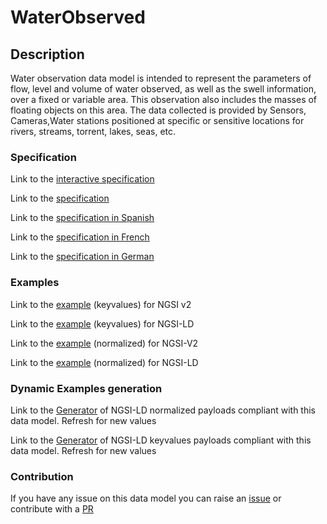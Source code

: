 # WaterObserved

## Description 

 Water observation data model is intended to represent the parameters of flow, level and volume of water observed, as well as the swell information, over a fixed or variable area. This observation also includes the masses of floating objects on this area. The data collected is provided by Sensors, Cameras,Water stations positioned at specific or sensitive locations for rivers, streams, torrent, lakes, seas, etc.
### Specification

Link to the [interactive specification](https://swagger.lab.fiware.org/?url=https://smart-data-models.github.io/dataModel.Environment/WaterObserved/swagger.yaml)

Link to the [specification](https://smart-data-models.github.io/dataModel.Environment/WaterObserved/doc/spec.md)

Link to the [specification in Spanish](https://smart-data-models.github.io/dataModel.Environment/WaterObserved/doc/spec_ES.md)

Link to the [specification in French](https://smart-data-models.github.io/dataModel.Environment/WaterObserved/doc/spec_FR.md)

Link to the [specification in German](https://smart-data-models.github.io/dataModel.Environment/WaterObserved/doc/spec_DE.md)
### Examples

Link to the [example](https://smart-data-models.github.io/dataModel.Environment/WaterObserved/examples/example.json) (keyvalues) for NGSI v2

Link to the [example](https://smart-data-models.github.io/dataModel.Environment/WaterObserved/examples/example.jsonld) (keyvalues) for NGSI-LD

Link to the [example](https://smart-data-models.github.io/dataModel.Environment/WaterObserved/examples/example-normalized.json) (normalized) for NGSI-V2

Link to the [example](https://smart-data-models.github.io/dataModel.Environment/WaterObserved/examples/example-normalized.jsonld) (normalized) for NGSI-LD
### Dynamic Examples generation

Link to the [Generator](https://smartdatamodels.org/extra/ngsi-ld_generator_v0.92.php?schemaUrl=https://raw.githubusercontent.com/smart-data-models/dataModel.Environment/master/WaterObserved/schema.json&email=info@smartdatamodels.org) of NGSI-LD normalized payloads compliant with this data model. Refresh for new values

Link to the [Generator](https://smartdatamodels.org/extra/ngsi-ld_generator_keyvalues_v0.92.php?schemaUrl=https://raw.githubusercontent.com/smart-data-models/dataModel.Environment/master/WaterObserved/schema.json&email=info@smartdatamodels.org) of NGSI-LD keyvalues payloads compliant with this data model. Refresh for new values
### Contribution

 If you have any issue on this data model you can raise an [issue](https://github.com/smart-data-models/dataModel.Environment/issues)  or contribute with a [PR](https://github.com/smart-data-models/dataModel.Environment/pulls)